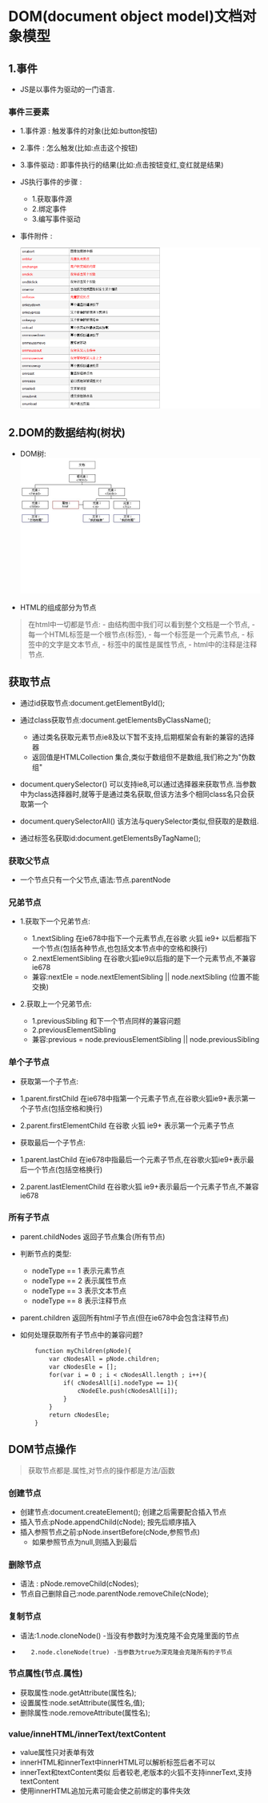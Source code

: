 # DOM(document object model)文档对象模型


##  1.事件

+	JS是以事件为驱动的一门语言.

### 事件三要素

+	1.事件源 : 触发事件的对象(比如:button按钮)
+	2.事件	: 怎么触发(比如:点击这个按钮)
+	3.事件驱动	: 即事件执行的结果(比如:点击按钮变红,变红就是结果)

+	JS执行事件的步骤 :
	-	1.获取事件源 
	-	2.绑定事件 
	-	3.编写事件驱动

+	事件附件 :
	
	![事件附件:](imgs/shijian.png)
	

##  2.DOM的数据结构(树状)
+	DOM树:
	![DOMTree:](imgs/domTree.png)

+	HTML的组成部分为节点
>	在html中一切都是节点:
	- 由结构图中我们可以看到整个文档是一个节点,
	- 每一个HTML标签是一个根节点(标签),
	- 每一个标签是一个元素节点,
	- 标签中的文字是文本节点,
	- 标签中的属性是属性节点,
	- html中的注释是注释节点.


##   获取节点

+	通过id获取节点:document.getElementById();

+	通过class获取节点:document.getElementsByClassName();
	- 通过类名获取元素节点ie8及以下暂不支持,后期框架会有新的兼容的选择器
	- 返回值是HTMLCollection 集合,类似于数组但不是数组,我们称之为"伪数组"

+	document.querySelector() 可以支持ie8,可以通过选择器来获取节点.当参数中为class选择器时,就等于是通过类名获取,但该方法多个相同class名只会获取第一个

+	document.querySelectorAll() 该方法与querySelector类似,但获取的是数组.

+	通过标签名获取id:document.getElementsByTagName();

###   获取父节点
+	一个节点只有一个父节点,语法:节点.parentNode 

###   兄弟节点

+	1.获取下一个兄弟节点:
	-	1.nextSibling  在ie678中指下一个元素节点,在谷歌 火狐 ie9+ 以后都指下一个节点(包括各种节点,也包括文本节点中的空格和换行)
	-	2.nextElementSibling 在谷歌火狐ie9以后指的是下一个元素节点,不兼容ie678
	-	兼容:nextEle = node.nextElementSibling || node.nextSibling (位置不能交换)

+	2.获取上一个兄弟节点:
	-	1.previousSibling 和下一个节点同样的兼容问题
	-	2.previousElementSibling 
	-	兼容:previous = node.previousElementSibling || node.previousSibling

###   单个子节点

+	获取第一个子节点:
+	1.parent.firstChild 在ie678中指第一个元素子节点,在谷歌火狐ie9+表示第一个子节点(包括空格和换行)
+	2.parent.firstElementChild 在谷歌 火狐 ie9+ 表示第一个元素子节点

+	获取最后一个子节点:
+	1.parent.lastChild 在ie678中指最后一个元素子节点,在谷歌火狐ie9+表示最后一个节点(包括空格换行)
+	2.parent.lastElementChild 在谷歌火狐 ie9+表示最后一个元素子节点,不兼容ie678

###   所有子节点

+	parent.childNodes 返回子节点集合(所有节点)
	
+	判断节点的类型:
	-	nodeType == 1 表示元素节点
	-	nodeType == 2 表示属性节点
	-	nodeType == 3 表示文本节点
	-	nodeType == 8 表示注释节点

+	parent.children 返回所有html子节点(但在ie678中会包含注释节点)

+	如何处理获取所有子节点中的兼容问题?

	```
		function myChildren(pNode){
			var cNodesAll = pNode.children;
			var cNodesEle = [];
			for(var i = 0 ; i < cNodesAll.length ; i++){
				if( cNodesAll[i].nodeType == 1){
					cNodeEle.push(cNodesAll[i]);
				}
			}
			return cNodesEle;
		}
	```


##  DOM节点操作

>	获取节点都是.属性,对节点的操作都是方法/函数

###   创建节点

+	创建节点:document.createElement(); 创建之后需要配合插入节点
+	插入节点:pNode.appendChild(cNode); 按先后顺序插入
+	插入参照节点之前:pNode.insertBefore(cNode,参照节点)
	- 如果参照节点为null,则插入到最后

###   删除节点

+	语法 : pNode.removeChild(cNodes);
+	节点自己删除自己:node.parentNode.removeChile(cNode);

###   复制节点

+	语法:1.node.cloneNode() -当没有参数时为浅克隆不会克隆里面的节点
+		 2.node.cloneNode(true) -当参数为true为深克隆会克隆所有的子节点

###   节点属性(节点.属性)

+	获取属性:node.getAttribute(属性名);
+	设置属性:node.setAttribute(属性名,值);
+	删除属性:node.removeAttribute(属性名);


###   value/inneHTML/innerText/textContent

+	value属性只对表单有效
+	innerHTML和innerText中innerHTML可以解析标签后者不可以
+	innerText和textContent类似 后者较老,老版本的火狐不支持innerText,支持textContent
+	使用innerHTML追加元素可能会使之前绑定的事件失效